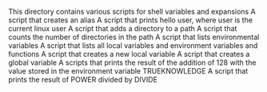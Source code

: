 This directory contains various scripts for shell variables and expansions
A script that creates an alias
A script that prints hello user, where user is the current linux user
A script that adds a directory to a path
A script that counts the number of directories in the path
A script that lists environmental variables
A script that lists all local variables and environment variables and functions
A script that creates a new local variable
A script that creates a global variable
A scripts that prints the result of the addition of 128 with the value stored in the environment variable TRUEKNOWLEDGE
A script that prints the result of POWER divided by DIVIDE
